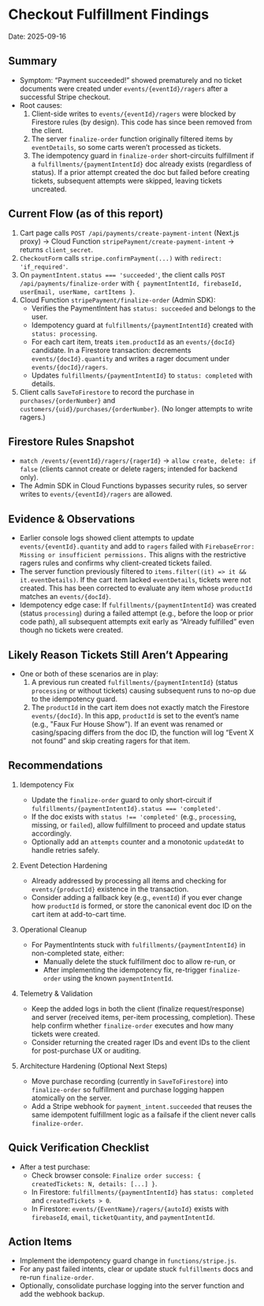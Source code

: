 # Checkout Fulfillment Findings

Date: 2025-09-16

## Summary

- Symptom: “Payment succeeded!” showed prematurely and no ticket documents were created under `events/{eventId}/ragers` after a successful Stripe checkout.
- Root causes:
  1. Client-side writes to `events/{eventId}/ragers` were blocked by Firestore rules (by design). This code has since been removed from the client.
  2. The server `finalize-order` function originally filtered items by `eventDetails`, so some carts weren’t processed as tickets.
  3. The idempotency guard in `finalize-order` short-circuits fulfillment if a `fulfillments/{paymentIntentId}` doc already exists (regardless of status). If a prior attempt created the doc but failed before creating tickets, subsequent attempts were skipped, leaving tickets uncreated.

## Current Flow (as of this report)

1. Cart page calls `POST /api/payments/create-payment-intent` (Next.js proxy) → Cloud Function `stripePayment/create-payment-intent` → returns `client_secret`.
2. `CheckoutForm` calls `stripe.confirmPayment(...)` with `redirect: 'if_required'`.
3. On `paymentIntent.status === 'succeeded'`, the client calls `POST /api/payments/finalize-order` with `{ paymentIntentId, firebaseId, userEmail, userName, cartItems }`.
4. Cloud Function `stripePayment/finalize-order` (Admin SDK):
   - Verifies the PaymentIntent has `status: succeeded` and belongs to the user.
   - Idempotency guard at `fulfillments/{paymentIntentId}` created with `status: processing`.
   - For each cart item, treats `item.productId` as an `events/{docId}` candidate. In a Firestore transaction: decrements `events/{docId}.quantity` and writes a rager document under `events/{docId}/ragers`.
   - Updates `fulfillments/{paymentIntentId}` to `status: completed` with details.
5. Client calls `SaveToFirestore` to record the purchase in `purchases/{orderNumber}` and `customers/{uid}/purchases/{orderNumber}`. (No longer attempts to write ragers.)

## Firestore Rules Snapshot

- `match /events/{eventId}/ragers/{ragerId}` → `allow create, delete: if false` (clients cannot create or delete ragers; intended for backend only).
- The Admin SDK in Cloud Functions bypasses security rules, so server writes to `events/{eventId}/ragers` are allowed.

## Evidence & Observations

- Earlier console logs showed client attempts to update `events/{eventId}.quantity` and add to `ragers` failed with `FirebaseError: Missing or insufficient permissions.` This aligns with the restrictive ragers rules and confirms why client-created tickets failed.
- The server function previously filtered to `items.filter((it) => it && it.eventDetails)`. If the cart item lacked `eventDetails`, tickets were not created. This has been corrected to evaluate any item whose `productId` matches an `events/{docId}`.
- Idempotency edge case: If `fulfillments/{paymentIntentId}` was created (status `processing`) during a failed attempt (e.g., before the loop or prior code path), all subsequent attempts exit early as “Already fulfilled” even though no tickets were created.

## Likely Reason Tickets Still Aren’t Appearing

- One or both of these scenarios are in play:
  1. A previous run created `fulfillments/{paymentIntentId}` (status `processing` or without tickets) causing subsequent runs to no-op due to the idempotency guard.
  2. The `productId` in the cart item does not exactly match the Firestore `events/{docId}`. In this app, `productId` is set to the event’s name (e.g., "Faux Fur House Show"). If an event was renamed or casing/spacing differs from the doc ID, the function will log “Event X not found” and skip creating ragers for that item.

## Recommendations

1. Idempotency Fix
   - Update the `finalize-order` guard to only short-circuit if `fulfillments/{paymentIntentId}.status === 'completed'`.
   - If the doc exists with `status !== 'completed'` (e.g., `processing`, missing, or `failed`), allow fulfillment to proceed and update status accordingly.
   - Optionally add an `attempts` counter and a monotonic `updatedAt` to handle retries safely.

2. Event Detection Hardening
   - Already addressed by processing all items and checking for `events/{productId}` existence in the transaction.
   - Consider adding a fallback key (e.g., `eventId`) if you ever change how `productId` is formed, or store the canonical event doc ID on the cart item at add-to-cart time.

3. Operational Cleanup
   - For PaymentIntents stuck with `fulfillments/{paymentIntentId}` in non-completed state, either:
     - Manually delete the stuck fulfillment doc to allow re-run, or
     - After implementing the idempotency fix, re-trigger `finalize-order` using the known `paymentIntentId`.

4. Telemetry & Validation
   - Keep the added logs in both the client (finalize request/response) and server (received items, per-item processing, completion). These help confirm whether `finalize-order` executes and how many tickets were created.
   - Consider returning the created rager IDs and event IDs to the client for post-purchase UX or auditing.

5. Architecture Hardening (Optional Next Steps)
   - Move purchase recording (currently in `SaveToFirestore`) into `finalize-order` so fulfillment and purchase logging happen atomically on the server.
   - Add a Stripe webhook for `payment_intent.succeeded` that reuses the same idempotent fulfillment logic as a failsafe if the client never calls `finalize-order`.

## Quick Verification Checklist

- After a test purchase:
  - Check browser console: `Finalize order success: { createdTickets: N, details: [...] }`.
  - In Firestore: `fulfillments/{paymentIntentId}` has `status: completed` and `createdTickets > 0`.
  - In Firestore: `events/{EventName}/ragers/{autoId}` exists with `firebaseId`, `email`, `ticketQuantity`, and `paymentIntentId`.

## Action Items

- Implement the idempotency guard change in `functions/stripe.js`.
- For any past failed intents, clear or update stuck `fulfillments` docs and re-run `finalize-order`.
- Optionally, consolidate purchase logging into the server function and add the webhook backup.
